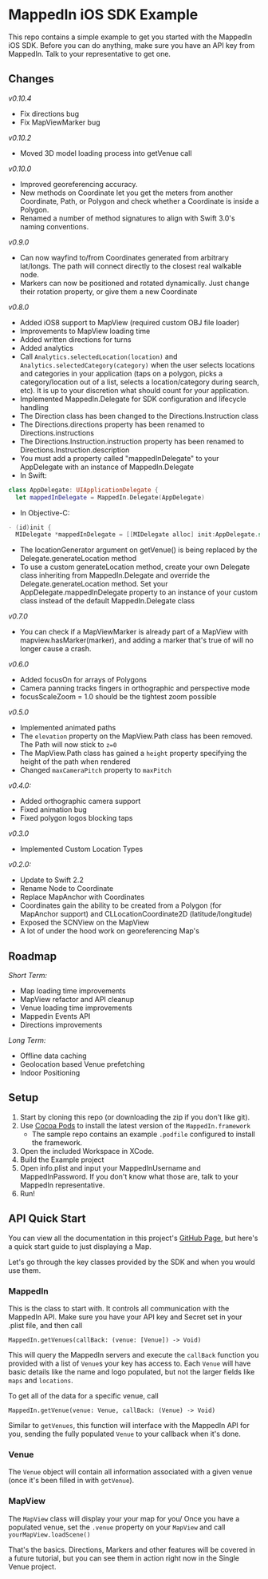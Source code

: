 # MappedIn iOS SDK Example

This repo contains a simple example to get you started with the MappedIn iOS SDK. Before you can do anything, make sure you have an API key from MappedIn. Talk to your representative to get one.

## Changes

*v0.10.4*

* Fix directions bug
* Fix MapViewMarker bug

*v0.10.2*

* Moved 3D model loading process into getVenue call

*v0.10.0*

* Improved georeferencing accuracy.
* New methods on Coordinate let you get the meters from another Coordinate, Path, or Polygon and check whether a Coordinate is inside a Polygon.
* Renamed a number of method signatures to align with Swift 3.0's naming conventions. 

*v0.9.0*

* Can now wayfind to/from Coordinates generated from arbitrary lat/longs. The path will connect directly to the closest real walkable node.
* Markers can now be positioned and rotated dynamically. Just change their rotation property, or give them a new Coordinate

*v0.8.0*

* Added iOS8 support to MapView (required custom OBJ file loader)
* Improvements to MapView loading time
* Added written directions for turns
* Added analytics
* Call `Analytics.selectedLocation(location)` and `Analytics.selectedCategory(category)` when the user selects locations and categories in your application (taps on a polygon, picks a category/location out of a list, selects a location/category during search, etc). It is up to your discretion what should count for your application. 
* Implemented MappedIn.Delegate for SDK configuration and lifecycle handling
* The Direction class has been changed to the Directions.Instruction class
* The Directions.directions property has been renamed to Directions.instructions
* The Directions.Instruction.instruction property has been renamed to Directions.Instruction.description
* You must add a property called "mappedInDelegate" to your AppDelegate with an instance of MappedIn.Delegate
* In Swift:
```swift
class AppDelegate: UIApplicationDelegate {
  let mappedInDelegate = MappedIn.Delegate(AppDelegate)
```
* In Objective-C:
```objective-c
- (id)init {
  MIDelegate *mappedInDelegate = [[MIDelegate alloc] init:AppDelegate.self]
```
* The locationGenerator argument on getVenue() is being replaced by the Delegate.generateLocation method
* To use a custom generateLocation method, create your own Delegate class inheriting from MappedIn.Delegate and override the Delegate.generateLocation method. Set your AppDelegate.mappedInDelegate property to an instance of your custom class instead of the default MappedIn.Delegate class

*v0.7.0*

* You can check if a MapViewMarker is already part of a MapView with mapview.hasMarker(marker), and adding a marker that's true of will no longer cause a crash.


*v0.6.0*

* Added focusOn for arrays of Polygons
* Camera panning tracks fingers in orthographic and perspective mode
* focusScaleZoom = 1.0 should be the tightest zoom possible

*v0.5.0*

* Implemented animated paths
* The `elevation` property on the MapView.Path class has been removed. The Path will now stick to `z=0`
* The MapView.Path class has gained a `height` property specifying the height of the path when rendered
* Changed `maxCameraPitch` property to `maxPitch`

*v0.4.0:*

* Added orthographic camera support
* Fixed animation bug
* Fixed polygon logos blocking taps

*v0.3.0*

* Implemented Custom Location Types

*v0.2.0:*

* Update to Swift 2.2
* Rename Node to Coordinate
* Replace MapAnchor with Coordinates
* Coordinates gain the ability to be created from a Polygon (for MapAnchor support) and CLLocationCoordinate2D (latitude/longitude)
* Exposed the SCNView on the MapView
* A lot of under the hood work on georeferencing Map's

## Roadmap
*Short Term:*

* Map loading time improvements
* MapView refactor and API cleanup
* Venue loading time improvements
* Mappedin Events API
* Directions improvements

*Long Term:*

* Offline data caching
* Geolocation based Venue prefetching
* Indoor Positioning

## Setup
1. Start by cloning this repo (or downloading the zip if you don't like git). 
2. Use [Cocoa Pods](https://cocoapods.org/) to install the latest version of the `MappedIn.framework`
   * The sample repo contains an example `.podfile` configured to install the framework.
3. Open the included Workspace in XCode. 
4. Build the Example project
5. Open info.plist and input your MappedInUsername and MappedInPassword. If you don't know what those are, talk to your MappedIn representative.
6. Run!

## API Quick Start
You can view all the documentation in this project's [GitHub Page](http://mappedin.github.io/ios/), but here's a quick start guide to just displaying a Map.

Let's go through the key classes provided by the SDK and when you would use them.

### MappedIn
This is the class to start with. It controls all communication with the MappedIn API. Make sure you have your API key and Secret set in your .plist file, and then call 

```MappedIn.getVenues(callBack: (venue: [Venue]) -> Void)```

This will query the MappedIn servers and execute the `callBack` function you provided with a list of `Venue`s your key has access to. Each `Venue` will have basic details like the name and logo populated, but not the larger fields like `maps` and `locations`.

To get all of the data for a specific venue, call

```MappedIn.getVenue(venue: Venue, callBack: (Venue) -> Void)```

Similar to `getVenues`, this function will interface with the MappedIn API for you, sending the fully populated `Venue` to your callback when it's done.

### Venue
The `Venue` object will contain all information associated with a given venue (once it's been filled in with `getVenue`).

### MapView
The `MapView` class will display your your map for you/ Once you have a populated venue, set the `.venue` property on your `MapView` and call `yourMapView.loadScene()`

That's the basics. Directions, Markers and other features will be covered in a future tutorial, but you can see them in action right now in the Single Venue project.
